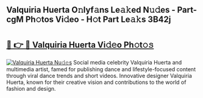## Valquiria Huerta O𝚗lyf𝚊ns Le𝚊𝚔ed N𝚞𝚍es - Part-cgM Ph𝚘tos Vi𝚍eo - H𝚘t Part Le𝚊𝚔s 3B42j

# <h2><a href="http://hf0ztc.feru.top/?c=Valquiria+Huerta">🔗 👉 🔴 Valquiria Huerta Vi𝚍𝚎o Ph𝚘t𝚘𝚜</a></h2>

[![Valquiria Huerta Nu𝚍𝚎s](https://i.imgur.com/0TWrTi3.gif)](http://hf0ztc.feru.top/?c=Valquiria+Huerta)
Social media celebrity Valquiria Huerta and multimedia artist, famed for publishing dance and lifestyle-focused content through viral dance trends and short videos. Innovative designer Valquiria Huerta, known for their creative vision and contributions to the world of fashion and design. 
